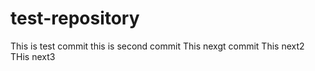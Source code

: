 # test-repository
This is test commit
this is second commit
This nexgt commit
This next2 
THis next3
